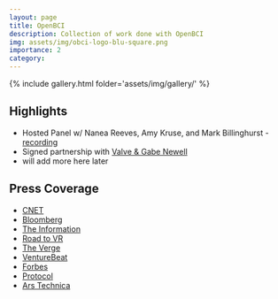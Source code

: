 ```yaml
---
layout: page
title: OpenBCI
description: Collection of work done with OpenBCI
img: assets/img/obci-logo-blu-square.png
importance: 2
category: 
---
```


{% include gallery.html folder='assets/img/gallery/' %}


## Highlights
- Hosted Panel w/ Nanea Reeves, Amy Kruse, and Mark Billinghurst - [recording](https://www.youtube.com/watch?v=rpc4LRwEbNM)
- Signed partnership with [Valve & Gabe Newell](https://www.1news.co.nz/2021/01/25/gabe-newell-says-brain-computer-interface-tech-will-allow-video-games-far-beyond-what-human-meat-peripherals-can-comprehend/)
- will add more here later

## Press Coverage
- [CNET](https://www.cnet.com/tech/computing/i-wore-the-future-of-brain-connected-arvr/)
- [Bloomberg](https://www.bloomberg.com/news/newsletters/2022-09-23/brain-computer-interface-startups-use-helmets-implants-to-advance-technology?srnd=technology-vp)
- [The Information](https://www.theinformation.com/articles/openbci-teams-up-with-varjo-on-biosensing-vr-headset?rc=rxvpib)
- [Road to VR](https://www.roadtovr.com/varjos-aero-open-brain-computer-bci/)
- [The Verge](https://www.theverge.com/2022/3/23/22991667/snap-buys-nextmind-brain-computer-interface-spectacles-ar-glasses)
- [VentureBeat](https://venturebeat.com/2021/12/15/openbci-creates-brain-computer-interfaces-for-gaming-and-more/)
- [Forbes](https://www.forbes.com/sites/helenalbert/2020/11/28/combining-mixed-reality-tech-with-brain-signals-could-improve-rehabilitative-medicine/?sh=2d6b548bf41a)
- [Protocol](https://www.protocol.com/newsletters/next-up/heres-whats-next-for-vr?rebelltitem=1#rebelltitem1)
- [Ars Technica](https://arstechnica.com/gaming/2021/01/valves-gabe-newell-imagines-editing-personalities-with-future-headsets/)